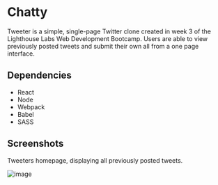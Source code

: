
# Chatty

Tweeter is a simple, single-page Twitter clone created in week 3 of the Lighthouse Labs Web Development Bootcamp. Users are able to view previously posted tweets and submit their own all from a one page interface.

## Dependencies

- React
- Node
- Webpack
- Babel
- SASS

## Screenshots

Tweeters homepage, displaying all previously posted tweets.

![image](http://i.imgur.com/qw137wM.png)